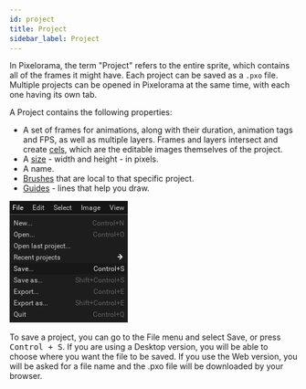 ```yaml
---
id: project
title: Project
sidebar_label: Project
---
```


In Pixelorama, the term "Project" refers to the entire sprite, which contains all of the frames it might have. Each project can be saved as a `.pxo` file. Multiple projects can be opened in Pixelorama at the same time, with each one having its own tab.

A Project contains the following properties:
- A set of frames for animations, along with their duration, animation tags and FPS, as well as multiple layers. Frames and layers intersect and create [cels](cel), which are the editable images themselves of the project.
- A [size](transforming/#scale) - width and height - in pixels.
- A name.
- [Brushes](brush) that are local to that specific project.
- [Guides](canvas/#rulers-and-guides) - lines that help you draw.

![Save Project](assets/save_project.png)

To save a project, you can go to the File menu and select Save, or press <kbd>Control + S</kbd>. If you are using a Desktop version, you will be able to choose where you want the file to be saved. If you use the Web version, you will be asked for a file name and the .pxo file will be downloaded by your browser.


